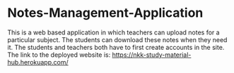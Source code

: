 # Notes-Management-Application
This is a web based application in which teachers can upload notes for a particular subject. The students can download these notes when they need it. The students and teachers both have to first create accounts in the site.
The link to the deployed website is:
https://nkk-study-material-hub.herokuapp.com/
